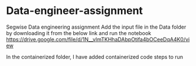 # Data-engineer-assignment
Segwise Data engineering assignment
Add the input file in the Data folder by downloading it from the below link and run the notebook
https://drive.google.com/file/d/1N__vlmTKHhaDAbpOtifa4bOCeeDqA4K0/view

In the containerized folder, I have added containerized code steps to run
